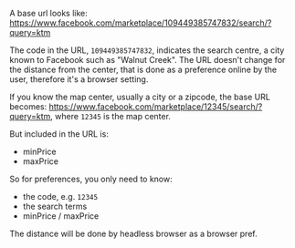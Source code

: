 A base url looks like: https://www.facebook.com/marketplace/109449385747832/search/?query=ktm

The code in the URL, `109449385747832`, indicates the search centre, a city known to Facebook such as "Walnut Creek". The URL doesn't change for the distance from the center, that is done as a preference online by the user, therefore it's a browser setting.

If you know the map center, usually a city or a zipcode, the base URL becomes: https://www.facebook.com/marketplace/12345/search/?query=ktm, where `12345` is the map center.

But included in the URL is:

- minPrice
- maxPrice

So for preferences, you only need to know:

- the code, e.g. `12345`
- the search terms
- minPrice / maxPrice

The distance will be done by headless browser as a browser pref.
